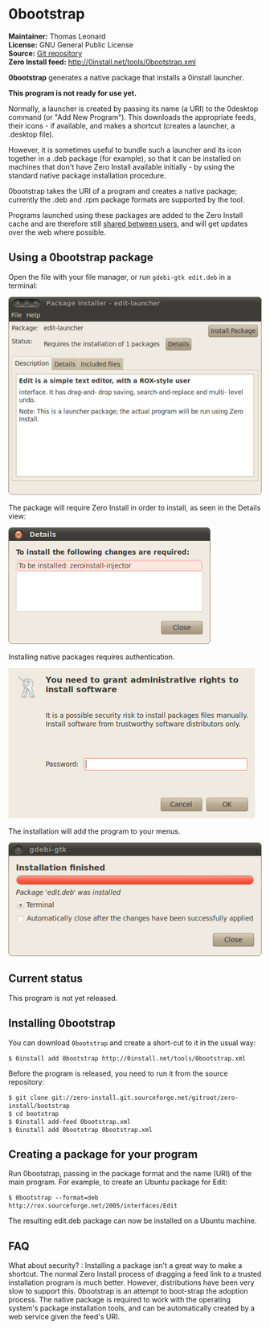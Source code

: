 # 0bootstrap

**Maintainer:** Thomas Leonard  
**License:** GNU General Public License  
**Source:** [Git repository](https://github.com/0install/0bootstrap)  
**Zero Install feed:** <http://0install.net/tools/0bootstrap.xml>

**0bootstrap** generates a native package that installs a 0install launcher.

**This program is not ready for use yet.**

Normally, a launcher is created by passing its name (a URI) to the 0desktop command (or "Add New Program"). This downloads the appropriate feeds, their icons - if available, and makes a shortcut (creates a launcher, a .desktop file).

However, it is sometimes useful to bundle such a launcher and its icon together in a .deb package (for example), so that it can be installed on machines that don't have Zero Install available initially - by using the standard native package installation procedure.

0bootstrap takes the URI of a program and creates a native package; currently the .deb and .rpm package formats are supported by the tool.

Programs launched using these packages are added to the Zero Install cache and are therefore still [shared between users](../details/sharing.md), and will get updates over the web where possible.

## Using a 0bootstrap package

Open the file with your file manager, or run `gdebi-gtk edit.deb` in a terminal:

![Installing a 0bootstrap native package](../img/screens/0bootstrap-install.png)

The package will require Zero Install in order to install, as seen in the Details view:

![Dependency details](../img/screens/0bootstrap-details.png)

Installing native packages requires authentication.

![Authenticate](../img/screens/0bootstrap-authenticate.png)

The installation will add the program to your menus.

![Installation finished](../img/screens/0bootstrap-finish.png)

## Current status

This program is not yet released.

## Installing 0bootstrap

You can download `0bootstrap` and create a short-cut to it in the usual way:

```shell
$ 0install add 0bootstrap http://0install.net/tools/0bootstrap.xml
```

Before the program is released, you need to run it from the source repository:

```shell
$ git clone git://zero-install.git.sourceforge.net/gitroot/zero-install/bootstrap
$ cd bootstrap
$ 0install add-feed 0bootstrap.xml
$ 0install add 0bootstrap 0bootstrap.xml
```

## Creating a package for your program

Run 0bootstrap, passing in the package format and the name (URI) of the main program. For example, to create an Ubuntu package for Edit:

```shell
$ 0bootstrap --format=deb http://rox.sourceforge.net/2005/interfaces/Edit
```

The resulting edit.deb package can now be installed on a Ubuntu machine.

## FAQ

What about security?
: Installing a package isn't a great way to make a shortcut. The normal Zero Install process of dragging a feed link to a trusted installation program is much better. However, distributions have been very slow to support this. 0bootstrap is an attempt to boot-strap the adoption process. The native package is required to work with the operating system's package installation tools, and can be automatically created by a web service given the feed's URI.
